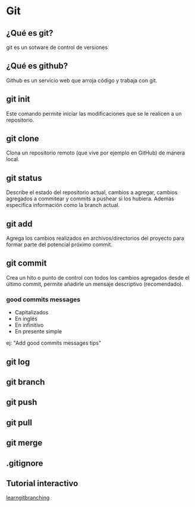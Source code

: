 # Git

## ¿Qué es git?

git es un sotware de control de versiones

## ¿Qué es github?

Github es un servicio web que arroja código y trabaja con git.

## git init

Este comando permite iniciar las modificaciones que se le realicen a un repositorio.

## git clone

Clona un repositorio remoto (que vive por ejemplo en GitHub) de manera local.

## git status

Describe el estado del repositorio actual, cambios a agregar, cambios agregados a commitear y commits a pushear si los hubiera. Además especifica información como la branch actual.

## git add

Agrega los cambios realizados en archivos/directorios del proyecto para formar parte del potencial próximo commit.

## git commit

Crea un hito o punto de control con todos los cambios agregados desde el último commit, permite añadirle un mensaje descriptivo (recomendado).

### good commits messages

- Capitalizados
- En inglés
- En infinitivo
- En presente simple

ej: "Add good commits messages tips"

## git log

## git branch

## git push

## git pull

## git merge

## .gitignore

## Tutorial interactivo

[learngitbranching](https://learngitbranching.js.org/)
